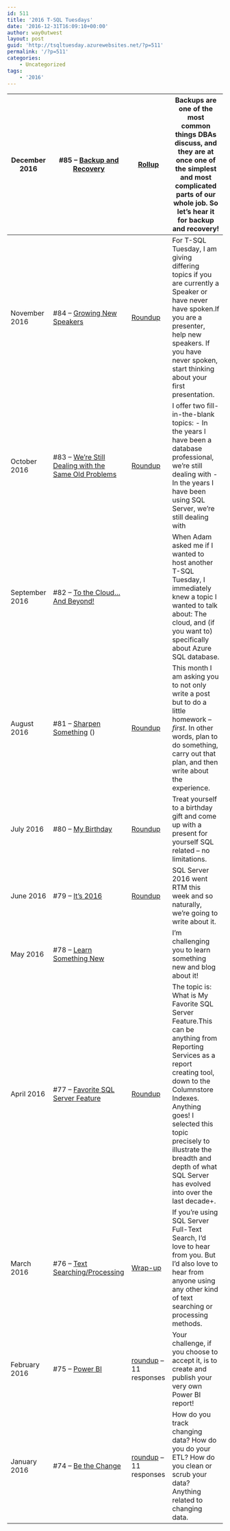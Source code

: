 ```yaml
---
id: 511
title: '2016 T-SQL Tuesdays'
date: '2016-12-31T16:09:10+00:00'
author: way0utwest
layout: post
guid: 'http://tsqltuesday.azurewebsites.net/?p=511'
permalink: '/?p=511'
categories:
    - Uncategorized
tags:
    - '2016'
---
```


| December 2016 | \#85 – [Backup and Recovery](https://sqlstudies.com/2016/12/06/4169/) | [ Rollup](https://sqlstudies.com/2016/12/26/a-semesters-worth-of-backup-and-recovery-blogs-the-tsql-tuesday-85-rollup/) | Backups are one of the most common things DBAs discuss, and they are at once one of the simplest and most complicated parts of our whole job. So let’s hear it for backup and recovery! |
|---|---|---|---|
| November 2016 | \#84 – [Growing New Speakers](https://sqlbek.wordpress.com/2016/10/25/t-sql-tuesday-84-growing-new-speakers/) | [Roundup](https://sqlbek.wordpress.com/2016/11/15/t-sql-tuesday-84-growing-new-speakers-round-up/) | For T-SQL Tuesday, I am giving differing topics if you are currently a Speaker or have never have spoken.If you are a presenter, help new speakers. If you have never spoken, start thinking about your first presentation. |
| October 2016 | \#83 – [We’re Still Dealing with the Same Old Problems](http://am2.co/2016/10/t-sql-tuesday-83/) | [ Roundup](http://am2.co/2016/10/t-sql-tuesday-83-roundup/) | I offer two fill-in-the-blank topics: - In the years I have been a database professional, we’re still dealing with - In the years I have been using SQL Server, we’re still dealing with |
| September 2016 | \#82 – [To the Cloud… And Beyond!](https://devjef.wordpress.com/2016/09/06/invitation-t-sql-tuesday-82-to-the-cloud-and-beyond/) |  | When Adam asked me if I wanted to host another T-SQL Tuesday, I immediately knew a topic I wanted to talk about: The cloud, and (if you want to) specifically about Azure SQL database. |
| August 2016 | \#81 – [Sharpen Something](http://jasonbrimhall.info/2016/07/27/t-sql-tuesday-081-sharpen-something/) () | [Roundup](http://jasonbrimhall.info/2016/08/18/t-sql-tuesday-081-recap/) | This month I am asking you to not only write a post but to do a little homework – *first*. In other words, plan to do something, carry out that plan, and then write about the experience. |
| July 2016 | \#80 – [My Birthday](http://www.toadworld.com/platforms/sql-server/b/weblog/archive/2016/07/06/t-sql-tuesday-080) | [Roundup](https://chrisyatessql.wordpress.com/2016/07/19/t-sql-tuesday-080-round-up/#respond) | Treat yourself to a birthday gift and come up with a present for yourself SQL related – no limitations. |
| June 2016 | \#79 – [It’s 2016](http://michaeljswart.com/2016/06/t-sql-tuesday-079-its-2016/) | [Roundup](http://michaeljswart.com/2016/06/t-sql-tuesday-079-roundup-its-2016/) | SQL Server 2016 went RTM this week and so naturally, we’re going to write about it. |
| May 2016 | \#78 – [Learn Something New](http://wendyverse.blogspot.com/2016/04/its-time-for-t-sql-tuesday-78-may-2016.html) |  | I’m challenging you to learn something new and blog about it! |
| April 2016 | \#77 – [Favorite SQL Server Feature](http://t-sql.dk/?p=1492) | [Roundup](http://t-sql.dk/?p=1584) | The topic is: What is My Favorite SQL Server Feature.This can be anything from Reporting Services as a report creating tool, down to the Columnstore Indexes. Anything goes!   I selected this topic precisely to illustrate the breadth and depth of what SQL Server has evolved into over the last decade+. |
| March 2016 | \#76 – [Text Searching/Processing](http://www.bobpusateri.com/archive/2016/02/invitation-to-t-sql-tuesday-76-text-searchingprocessing/) | [ Wrap-up](http://www.bobpusateri.com/archive/2016/03/t-sql-tuesday-76-wrap-up/) | If you’re using SQL Server Full-Text Search, I’d love to hear from you. But I’d also love to hear from anyone using any other kind of text searching or processing methods. |
| February 2016 | \#75 – [Power BI](http://www.sqlchicken.com/2016/02/t-sql-tuesday-75-invitation-jump-into-power-bi/) | [roundup](http://www.sqlchicken.com/2016/02/t-sql-tuesday-75-round-up/) – 11 responses | Your challenge, if you choose to accept it, is to create and publish your very own Power BI report! |
| January 2016 | \#74 – [Be the Change ](http://www.sqlsoldier.com/wp/sqlserver/tsqltuesday74invitationbethechange) | [roundup](http://www.sqlsoldier.com/wp/sqlserver/tsqltuesday74bethechangeroundup) – 11 responses | How do you track changing data? How do you do your ETL? How do you clean or scrub your data? Anything related to changing data. |